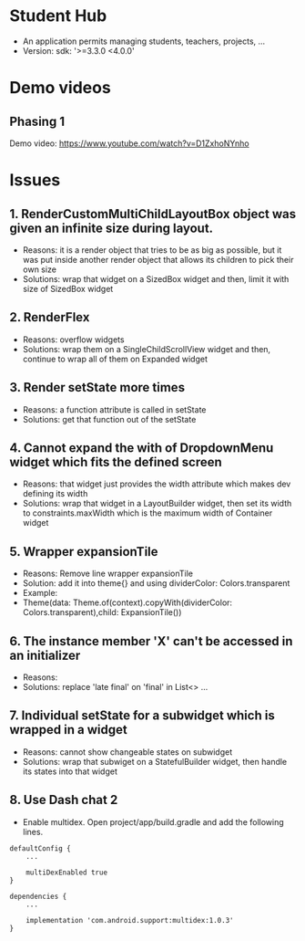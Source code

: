 # Student Hub
- An application permits managing students, teachers, projects, ...
- Version: sdk: '>=3.3.0 <4.0.0'

# Demo videos
## Phasing 1
Demo video: https://www.youtube.com/watch?v=D1ZxhoNYnho

# Issues
## 1. RenderCustomMultiChildLayoutBox object was given an infinite size during layout.
- Reasons: it is a render object that tries to be as big as possible, but it was put inside another render object that allows its children to pick their own size
- Solutions: wrap that widget on a SizedBox widget and then, limit it with size of SizedBox widget

## 2. RenderFlex
- Reasons: overflow widgets
- Solutions: wrap them on a SingleChildScrollView widget and then, continue to wrap all of them on Expanded widget

## 3. Render setState more times
- Reasons: a function attribute is called in setState
- Solutions: get that function out of the setState

## 4. Cannot expand the with of DropdownMenu widget which fits the defined screen
- Reasons: that widget just provides the width attribute which makes dev defining its width
- Solutions: wrap that widget in a LayoutBuilder widget, then set its width to constraints.maxWidth which is the maximum width of Container widget

## 5. Wrapper expansionTile
- Reasons: Remove line wrapper expansionTile
- Solution: add it into theme{} and using dividerColor: Colors.transparent
- Example:
- Theme(data: Theme.of(context).copyWith(dividerColor: Colors.transparent),child: ExpansionTile())

## 6. The instance member 'X' can't be accessed in an initializer
- Reasons:
- Solutions: replace 'late final' on 'final' in List<> ...

## 7. Individual setState for a subwidget which is wrapped in a widget
- Reasons: cannot show changeable states on subwidget
- Solutions: wrap that subwiget on a StatefulBuilder widget, then handle its states into that widget
## 8. Use Dash chat 2
- Enable multidex.
Open project/app/build.gradle and add the following lines.
```
defaultConfig {
    ...

    multiDexEnabled true
}
```
```
dependencies {
    ...

    implementation 'com.android.support:multidex:1.0.3'
}
```